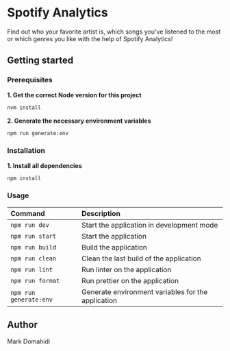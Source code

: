 # Spotify Analytics

Find out who your favorite artist is, which songs you've listened to the most or which genres you like with the help of Spotify Analytics!

## Getting started

### Prerequisites

**1. Get the correct Node version for this project**

```bash
nvm install
```

**2. Generate the necessary environment variables**

```bash
npm run generate:env
```

### Installation

**1. Install all dependencies**

```bash
npm install
```

### Usage

| Command                | Description                                        |
| :--------------------- | :------------------------------------------------- |
| `npm run dev`          | Start the application in development mode          |
| `npm run start`        | Start the application                              |
| `npm run build`        | Build the application                              |
| `npm run clean`        | Clean the last build of the application            |
| `npm run lint`         | Run linter on the application                      |
| `npm run format`       | Run prettier on the application                    |
| `npm run generate:env` | Generate environment variables for the application |

## Author

Mark Domahidi
